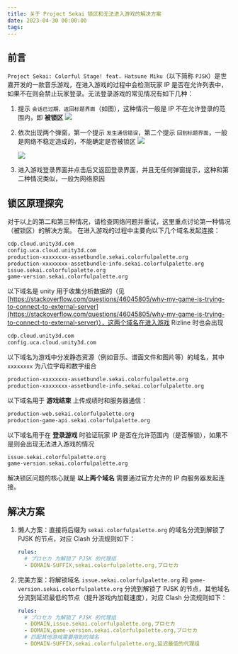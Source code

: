 ```yaml
---
title: 关于 Project Sekai 锁区和无法进入游戏的解决方案
date: 2023-04-30 00:00:00
tags:
---
```


## 前言

`Project Sekai: Colorful Stage! feat. Hatsune Miku`（以下简称 `PJSK`）是世嘉开发的一款音乐游戏，在进入游戏的过程中会检测玩家 IP 是否在允许列表中，如果不在则会禁止玩家登录。无法登录游戏的常见情况有如下几种：

1. 提示 `会话已过期，返回标题界面`（如图），这种情况一般是 IP 不在允许登录的范围内，即 **被锁区**
   ![](1682833256196.webp)
2. 依次出现两个弹窗，第一个提示 `发生通信错误`，第二个提示 `回到标题界面`，一般是网络不稳定造成的，不能确定是否被锁区
   ![](1682833260822.webp)

   ![](1682833264335.webp)

3. 进入游戏登录界面并点击后又返回登录界面，并且无任何弹窗提示，这种和第二种情况类似，一般为网络原因

## 锁区原理探究

对于以上的第二和第三种情况，请检查网络问题并重试，这里重点讨论第一种情况（被锁区）的解决方案。
在进入游戏的过程中主要向以下几个域名发起连接：

```bash
cdp.cloud.unity3d.com
config.uca.cloud.unity3d.com
production-xxxxxxxx-assetbundle.sekai.colorfulpalette.org
production-xxxxxxxx-assetbundle-info.sekai.colorfulpalette.org
issue.sekai.colorfulpalette.org
game-version.sekai.colorfulpalette.org
```

以下域名是 unity 用于收集分析数据的（见 [https://stackoverflow.com/questions/46045805/why-my-game-is-trying-to-connect-to-external-server](https://stackoverflow.com/questions/46045805/why-my-game-is-trying-to-connect-to-external-server)），这两个域名在进入游戏 Rizline 时也会出现

```bash
cdp.cloud.unity3d.com
config.uca.cloud.unity3d.com
```

以下域名为游戏中分发静态资源（例如音乐、谱面文件和图片等）的域名，其中 `xxxxxxxx` 为八位字母和数字组合

```bash
production-xxxxxxxx-assetbundle.sekai.colorfulpalette.org
production-xxxxxxxx-assetbundle-info.sekai.colorfulpalette.org
```

以下域名用于 **游戏结束** 上传成绩时和服务器通信：

```bash
production-web.sekai.colorfulpalette.org
production-game-api.sekai.colorfulpalette.org
```

以下域名用于在 **登录游戏** 时验证玩家 IP 是否在允许范围内（是否解锁），如果不是则会出现无法进入游戏的情况

```bash
issue.sekai.colorfulpalette.org
game-version.sekai.colorfulpalette.org
```

解决锁区问题的核心就是 **以上两个域名** 需要通过官方允许的 IP 向服务器发起连接。

## 解决方案

1. 懒人方案：直接将后缀为 `sekai.colorfulpalette.org` 的域名分流到解锁了 PJSK 的节点，对应 Clash 分流规则如下：

   ```yaml
   rules:
     # プロセカ 为解锁了 PJSK 的代理组
     - DOMAIN-SUFFIX,sekai.colorfulpalette.org,プロセカ
   ```

2. 完美方案：将解锁域名 `issue.sekai.colorfulpalette.org` 和 `game-version.sekai.colorfulpalette.org` 分流到解锁了 PJSK 的节点，其他域名分流到延迟最低的节点（提升游戏内加载速度），对应 Clash 分流规则如下：

   ```yaml
   rules:
     # プロセカ 为解锁了 PJSK 的代理组
     - DOMAIN,issue.sekai.colorfulpalette.org,プロセカ
     - DOMAIN,game-version.sekai.colorfulpalette.org,プロセカ
     # 匹配其他游戏需要用到的域名
     - DOMAIN-SUFFIX,sekai.colorfulpalette.org,延迟最低的代理组
   ```
